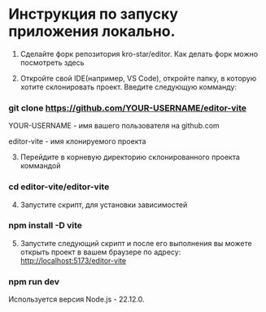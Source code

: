 # Инструкция по запуску приложения локально.
1. Сделайте форк репозитория kro-star/editor. Как делать форк можно посмотреть здесь

2. Откройте свой IDE(например, VS Code), откройте папку, в которую хотите склонировать проект. Введите следующую комманду:

### git clone https://github.com/YOUR-USERNAME/editor-vite

YOUR-USERNAME - имя вашего пользователя на github.com

editor-vite - имя клонируемого проекта

3. Перейдите в корневую директорию склонированного проекта коммандой

### cd editor-vite/editor-vite

4. Запустите скрипт, для установки зависимостей

### npm install -D vite

5. Запустите следующий скрипт и после его выполнения вы можете открыть проект в вашем браузере по адресу: [http://localhost:5173/editor-vite](http://localhost:5173/editor-vite) 

### npm run dev

Используется версия Node.js - 22.12.0.


